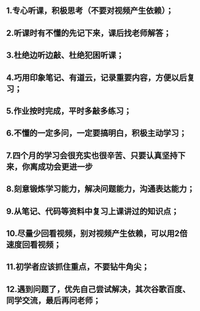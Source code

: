 ## 1.专心听课，积极思考（不要对视频产生依赖）；
## 2.听课时有不懂的先记下来，课后找老师解答；
## 3.杜绝边听边敲、杜绝犯困听课；
## 4.巧用印象笔记、有道云，记录重要内容，方便以后复习；
## 5.作业按时完成，平时多敲多练习；
## 6.不懂的一定多问，一定要搞明白，积极主动学习；
## 7.四个月的学习会很充实也很辛苦、只要认真坚持下来，你离成功会更进一步
## 8.刻意锻炼学习能力，解决问题能力，沟通表达能力；
## 9.从笔记、代码等资料中复习上课讲过的知识点；
## 10.尽量少回看视频，别对视频产生依赖，可以用2倍速度回看视频；
## 11.初学者应该抓住重点，不要钻牛角尖；
## 12.遇到问题了，优先自己尝试解决，其次谷歌百度、同学交流，最后再问老师；
 
